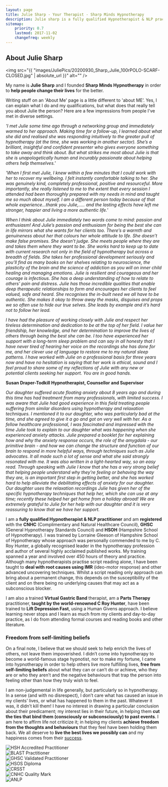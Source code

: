 ```yaml
---
layout: page
title: Julie Sharp - Your Therapist - Sharp Minds Hypnotherapy
description: Julie sharp is a fully qualified Hypnotherapist & NLP practitioner who is registered with the CNHC and who wants clients to live their best lives.
sitemap:
    priority: 0.7
    lastmod: 2017-11-02
    changefreq: weekly
---
```

## About Julie Sharp

<span class="image left"><img src="{{ "images/JuliePics/20200930_Sharp_Julie_100rPOLO-SCARF-CLOSED.jpg" | absolute_url }}" alt="" /></span>

My name is **Julie Sharp** and I founded **Sharp Minds Hypnotherapy** in order to **help people change their lives** for the better.

Writing stuff on an 'About Me' page is a little different to 'about ME’. Yes, I can explain what I do and my qualifications, but what does that really tell you about Julie the person? Here are a few impressions from people I've met in diverse settings.

*'I met Julie some time ago through a networking group and immediately warmed to her approach. Making time for a follow-up, I learned about what she did and realised she was responding intuitively to the greater pull of hypnotherapy (at the time, she was working in another sector). She’s a brilliant, insightful and confident presenter who gives everyone something to take away and think about. But what strikes me most about Julie is that she is unapologetically human and incurably passionate about helping others help themselves.'*

*'When I first met Julie, I knew within a few minutes that I could work with her to recover my
wellbeing. I felt instantly comfortable talking to her. She was genuinely kind, completely professional, positive and resourceful. More importantly, she really listened to me to the extent that every session I attended had been thoroughly prepared with my needs in mind and taught me so much about myself. I am a different person today because of that whole experience...thank you Julie,..... and the lasting effects have left me stronger, happier and living a more authentic life.'*

*When I think about Julie immediately two words come to mind: passion and enthusiasm! And Julie’s passion and enthusiasm for being the best she can in life mirrors what she wants for her clients too. There’s a warmth and genuineness about her that colours her whole
attitude to life. She doesn’t make false promises. She doesn’t judge. She meets people where they are and
takes them where they want to be. She works hard to keep up to date with current research not only in the field of hypnotherapy but across a breadth of fields. She takes her professional development seriously and you’ll find as many books on her shelves relating to neuroscience, the plasticity of the brain and the science of addiction as you will on inner child healing and managing emotions. Julie is resilient and courageous and her courage is infectious. She has a deep understanding of how to relate to others’ pain and distress. Julie has those incredible qualities that enable deep therapeutic relationships to form and encourages her clients to feel valued, safe and
heard. She recognises the in-built need we all have to be authentic. She makes it okay to throw
away the masks, disguises and props we so often use to hide our true selves. She leads by
example and it’s hard not to follow her lead.*

*I have had the pleasure of working closely with Julie and respect her tireless determination and dedication to be at the top of her field. I value her friendship, her knowledge, and her determination to improve the lives of others through being the best she can be.
I too have experienced her support with a long-term sleep problem and can say in all honesty that I have never tired of hearing her voice on the recordings she has done for me, and her clever use of language to restore me to my natural sleep patterns. I have worked with Julie on a professional basis for three years now and have no hesitation is saying that her work is ethical, sound and I feel proud to share some of my reflections of Julie with any new or potential clients seeking her support. You are in good hands.*

**Susan Draper-Todkill Hypnotherapist, Counsellor and Supervisor**

*Our daughter suffered acute floating anxiety about 8 years ago and during this
time has had treatment from many professionals, with limited success.
I was aware that Julie had good experience in this field treating people
suffering from similar disorders using hypnotherapy and relaxation techniques.
I mentioned it to our daughter, who was particularly bad at the time, and she
agreed to give it a go and got on very well with her.
As a fellow healthcare professional, I was fascinated and impressed with the
time Julie took to explain to our daughter what was happening when she
experienced anxiety attacks.
Julie prepared a booklet for her explaining how and why the anxiety response
occurs, the role of the amygdala - our primitive brain - and how we can change
the structure and function of our brain to respond in more helpful ways,
through techniques such as Julie advocates. It all made such a lot of sense and
what she said strongly resonated with me. It was also written in a light-hearted
way, so an easy read.
Through speaking with Julie I know that she has a very strong belief that
helping people understand why they’re feeling or behaving the way they are, is
an important first step in getting better, and she has worked hard to help
alleviate the debilitating effects of anxiety for our daughter.
Our daughter uses the relaxation recordings Julie has given her of the specific
hypnotherapy techniques that help her, which she can use at any time;
recently these helped her get home from a holiday abroad!
We are extremely grateful to Julie for her help with our daughter and it is very
reassuring to know that we have her support.*

I am a **fully qualified Hypnotherapist & NLP practitioner** and am **registered** with the **CNHC** (Complimentary and Natural Healthcare Council), **GHSC** (General Hypnotherapy Standards Council) and **HSOH** (Hampshire School of Hypnotherapy). I was trained by Lorraine Gleeson of Hampshire School of Hypnotherapy whose approach was personally commended to me by C. Roy Hunter, a globally recognised leader in the hypnotherapy profession and author of several highly acclaimed published works. My training spanned a year and involved over 450 hours of theory and practice. Although many hypnotherapists practise script reading alone, I have been taught to **deal with root causes using IMR** (ideo-motor response) and other advanced uncovering techniques. Whilst a script reading only approach can bring about a permanent change, this depends on the susceptibility of the client and on there being no underlying causes that may act as a subconscious blocker.

I am also a trained **Virtual Gastric Band** therapist, am a **Parts Therapy** practitioner, **taught by the world-renowned C Roy Hunter**, have been trained to **Lift Depression Fast**, using a Human Givens approach. I believe learning never stops and I learn as much from my clients and day-to-day practice, as I do from attending formal courses and reading books and other literature.

### Freedom from self-limiting beliefs

<div class="box">
  <p>
  On a final note, I believe that we should seek to help enrich the lives of others, not leave them impoverished. I didn’t come into hypnotherapy to become a world-famous stage hypnotist, nor to make my fortune, I came into hypnotherapy in order to help others live more fulfilling lives, <b>free from self-limiting beliefs</b> about what they can or can’t do or achieve, who they are or who they aren’t and the negative behaviours that trap the person into feeling other than how they truly wish to feel.
  </p>
</div>

I am non-judgemental in life generally, but particularly so in hypnotherapy. In a sense (and with no disrespect), I don’t care what has caused an issue in my clients’ lives, or what has happened to them in the past. Whatever it was, it didn’t kill them! I have no interest in drawing a particular conclusion about their predicament; my interest lies in their future, in helping them **cut the ties that bind them (consciously or subconsciously) to past events**. I am here to affirm life not criticize it; in helping my clients **achieve freedom from the thoughts and behaviours** that they feel have been holding them back. We all deserve to **live the best lives we possibly can** and my happiness comes from their [success](../client-feedback/index.html).
<div class="row">
  <div class="4u">
    <img src="/images/logos/GHR-logo.jpg" class="image fit" alt="HSH Accredited Practitioner">
    <br>
    <img src="/images/logos/BLAST Practitioner Logo_2018.jpg" class="image fit" alt="BLAST Practitioner">
    <br>
    <img src="/images/logos/GHSC-logo-300x91.jpg" class="image fit" alt="GHSC Validated Practitioner">
  </div>
  <div class="4u">
    <img src="/images/logos/HSOS diploma badge.jpg" class="image fit" alt="HSOS Diploma">
    <br>
    <img src="/images/logos/CRSST Full.JPG" class="image fit" alt="CRSST">
  </div>
  <div class="4u$">
    <img src="/images/logos/80.-CNHC-Quality_Mark-300x206.jpg" class="image fit" alt="CNHC Quality Mark">
    <br>
    <img src="/images/logos/ANLP-Logo.jpg" class="image fit" alt="ANLP">
  </div>
</div>
